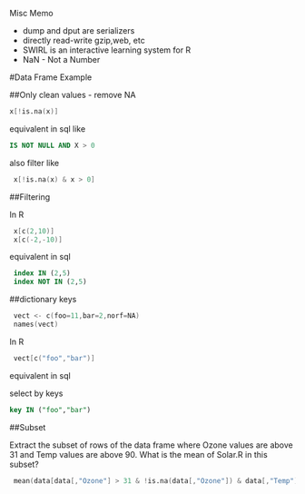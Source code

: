 Misc Memo
* dump and dput are serializers
* directly read-write gzip,web, etc
* SWIRL is an interactive learning system for R
* NaN - Not a Number 



#Data Frame Example

##Only clean values - remove NA

```s
x[!is.na(x)]
```

equivalent in sql like

```sql
IS NOT NULL AND X > 0
```

also filter like

```s
 x[!is.na(x) & x > 0]
```

##Filtering 

In R

```s
 x[c(2,10)]
 x[c(-2,-10)]
```

equivalent in sql

```sql
 index IN (2,5)
 index NOT IN (2,5)
```


##dictionary keys

```s
 vect <- c(foo=11,bar=2,norf=NA)
 names(vect)
```

In R

```s
 vect[c("foo","bar")]
```

equivalent in sql 

select by keys

```sql
key IN ("foo","bar")
```

##Subset

Extract the subset of rows of the data frame where Ozone values are above 31 and Temp values are above 90. What is the mean of Solar.R in this subset?

```s
 mean(data[data[,"Ozone"] > 31 & !is.na(data[,"Ozone"]) & data[,"Temp"]>90,"Solar.R"])
```



